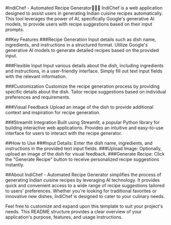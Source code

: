 #IndiChef - Automated Recipe Generator👩‍🍳🍴
IndiChef is a web application designed to assist users in generating Indian cuisine recipes automatically. This tool leverages the power of AI, specifically Google's generative AI models, to provide users with recipe suggestions based on their input prompts.

##Key Features
###Recipe Generation
Input details such as dish name, ingredients, and instructions in a structured format.
Utilize Google's generative AI models to generate detailed recipes based on the provided input.

###Flexible Input
Input various details about the dish, including ingredients and instructions, in a user-friendly interface.
Simply fill out text input fields with the relevant information.

###Customization
Customize the recipe generation process by providing specific details about the dish.
Tailor recipe suggestions based on individual preferences and requirements.

###Visual Feedback
Upload an image of the dish to provide additional context and inspiration for recipe generation.

###Streamlit Integration
Built using Streamlit, a popular Python library for building interactive web applications.
Provides an intuitive and easy-to-use interface for users to interact with the recipe generator.

##How to Use
###Input Details: 
Enter the dish name, ingredients, and instructions in the provided text input fields.
###Upload Image:
Optionally, upload an image of the dish for visual feedback.
###Generate Recipe:
Click the "Generate Recipe" button to receive personalized recipe suggestions instantly.

##About
IndiChef - Automated Recipe Generator simplifies the process of generating Indian cuisine recipes by leveraging AI technology. It provides quick and convenient access to a wide range of recipe suggestions tailored to users' preferences. Whether you're looking for traditional favorites or innovative new dishes, IndiChef is designed to cater to your culinary needs.

Feel free to customize and expand upon this template to suit your project's needs. This README structure provides a clear overview of your application's purpose, features, and usage instructions.
